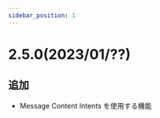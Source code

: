 ```yaml
---
sidebar_position: 1
---
```


# 2.5.0(2023/01/??)

## 追加

- Message Content Intents を使用する機能
